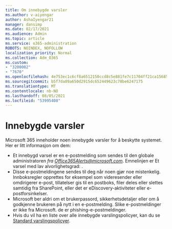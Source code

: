 ```yaml
---
title: Om innebygde varsler
ms.author: v-aiyengar
author: AshaIyengar21
manager: dansimp
ms.date: 02/17/2021
ms.audience: Admin
ms.topic: article
ms.service: o365-administration
ROBOTS: NOINDEX, NOFOLLOW
localization_priority: Normal
ms.collection: Adm_O365
ms.custom:
- "3200002"
- "7670"
ms.openlocfilehash: 4e753ec1c6cf8a6512150ccd8c5e881fe7c11704ff21ca15685a505a8f106da2
ms.sourcegitcommit: b5f7da89a650d2915dc652449623c78be6247175
ms.translationtype: MT
ms.contentlocale: nb-NO
ms.lasthandoff: 08/05/2021
ms.locfileid: "53995408"
---
```

# <a name="about-built-in-alerts"></a>Innebygde varsler

Microsoft 365 inneholder noen innebygde varsler for å beskytte systemet. Her er litt informasjon om dem:

- Et innebygd varsel er en e-postmelding som sendes til den globale administratoren *fra Office365Alerts@microsoft.com*. Emnelinjen er Et varsel med lav alvorlighetsgrad: <name of alert policy> .
- Disse e-postmeldingene sendes til deg når noen gjør noe mistenkelig. Innboksregler opprettes for eksempel som videresender eller omdirigerer e-post, tillatelser gis til en postboks, filer deles eller slettes samtidig fra SharePoint, eller det er eDiscovery-aktiviteter eller e-postforsinkelser.
- Microsoft ber aldri om et brukerpassord, sikkerhetsdetaljer eller om å godkjenne brukeren på nytt i en e-postmelding. Slike e-postmeldinger er ikke fra Microsoft. de er phishing-e-postmeldinger.
- Hvis du vil ha en liste over alle innebygde varslingspolicyer, kan du se [Standard varslingspolicyer](https://go.microsoft.com/fwlink/?linkid=2103170).